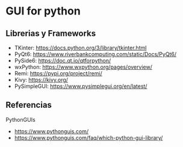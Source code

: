 # GUI for python

## Librerias y Frameworks
- TKinter: https://docs.python.org/3/library/tkinter.html
- PyQt6: https://www.riverbankcomputing.com/static/Docs/PyQt6/
- PySide6: https://doc.qt.io/qtforpython/
- wxPython: https://www.wxpython.org/pages/overview/
- Remi: https://pypi.org/project/remi/
- Kivy:  https://kivy.org/
- PySimpleGUI: https://www.pysimplegui.org/en/latest/

## Referencias
PythonGUIs
- https://www.pythonguis.com/
- https://www.pythonguis.com/faq/which-python-gui-library/

